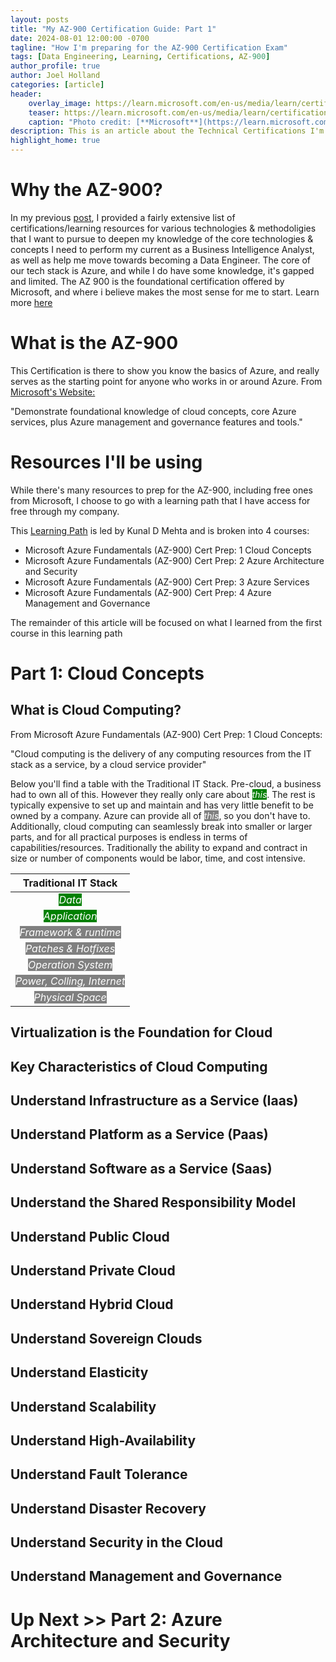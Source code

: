 ```yaml
---
layout: posts
title: "My AZ-900 Certification Guide: Part 1"
date: 2024-08-01 12:00:00 -0700
tagline: "How I'm preparing for the AZ-900 Certification Exam"
tags: [Data Engineering, Learning, Certifications, AZ-900]
author_profile: true
author: Joel Holland
categories: [article]
header:
    overlay_image: https://learn.microsoft.com/en-us/media/learn/certification/badges/microsoft-certified-fundamentals-badge.svg
    teaser: https://learn.microsoft.com/en-us/media/learn/certification/badges/microsoft-certified-fundamentals-badge.svg
    caption: "Photo credit: [**Microsoft**](https://learn.microsoft.com/en-us/media/learn/certification/badges/microsoft-certified-fundamentals-badge.svg)"
description: This is an article about the Technical Certifications I'm pursuing
highlight_home: true
---
```


# Why the AZ-900?
In my previous [post](https://joelholland2.github.io/article/2024/08/01/Technical-Certifications.html), I provided a fairly extensive list of certifications/learning resources for various technologies & methodoligies that I want to pursue to deepen my knowledge of the core technologies & concepts I need to perform my current as a Business Intelligence Analyst, as well as help me move towards becoming a Data Engineer. The core of our tech stack is Azure, and while I do have some knowledge, it's gapped and limited. The AZ 900 is the foundational certification offered by Microsoft, and where i believe makes the most sense for me to start. Learn more [here](https://learn.microsoft.com/en-us/credentials/certifications/azure-fundamentals/?practice-assessment-type=certification&WT.mc_id=certposter_poster-wwl)

# What is the AZ-900
This Certification is there to show you know the basics of Azure, and really serves as the starting point for anyone who works in or around Azure. From [Microsoft's Website: ](https://learn.microsoft.com/en-us/credentials/certifications/azure-fundamentals/?practice-assessment-type=certification&WT.mc_id=certposter_poster-wwl) 

"Demonstrate foundational knowledge of cloud concepts, core Azure services, plus Azure management and governance features and tools."

# Resources I'll be using
While there's many resources to prep for the AZ-900, including free ones from Microsoft, I choose to go with a learning path that I have access for free through my company.

This [Learning Path](https://www.linkedin.com/learning/paths/prepare-for-the-microsoft-azure-fundamentals-az-900-certification) is led by Kunal D Mehta and is broken into 4 courses:
- Microsoft Azure Fundamentals (AZ-900) Cert Prep: 1 Cloud Concepts
- Microsoft Azure Fundamentals (AZ-900) Cert Prep: 2 Azure Architecture and Security
- Microsoft Azure Fundamentals (AZ-900) Cert Prep: 3 Azure Services
- Microsoft Azure Fundamentals (AZ-900) Cert Prep: 4 Azure Management and Governance

The remainder of this article will be focused on what I learned from the first course in this learning path

# Part 1: Cloud Concepts

## What is Cloud Computing?

From Microsoft Azure Fundamentals (AZ-900) Cert Prep: 1 Cloud Concepts:

"Cloud computing is the delivery of any computing resources from the IT stack as a service, by a cloud service provider"

Below you'll find a table with the Traditional IT Stack. Pre-cloud, a business had to own all of this. However they really only care about *<span style="color:white; background-color:green">this</span>*. The rest is typically expensive to set up and maintain and has very little benefit to be owned by a company. Azure can provide all of *<span style="color:white; background-color:gray">this</span>*, so you don't have to. Additionally, cloud computing can seamlessly break into smaller or larger parts, and for all practical purposes is endless in terms of capabilities/resources. Traditionally the ability to expand and contract in size or number of components would be labor, time, and cost intensive.

| Traditional IT Stack      |
|:-----------:|
| *<span style="color:white; background-color:green">Data</span>*       |
| *<span style="color:white; background-color:green">Application</span>*       |
| *<span style="color:white; background-color:gray">Framework & runtime</span>*       |
| *<span style="color:white; background-color:gray">Patches & Hotfixes</span>*       |
| *<span style="color:white; background-color:gray">Operation System</span>*       |
| *<span style="color:white; background-color:gray">Power, Colling, Internet</span>*       |
| *<span style="color:white; background-color:gray">Physical Space</span>*       |

## Virtualization is the Foundation for Cloud

 

## Key Characteristics of Cloud Computing

## Understand Infrastructure as a Service (Iaas)

## Understand Platform as a Service (Paas)

## Understand Software as a Service (Saas)

## Understand the Shared Responsibility Model

## Understand Public Cloud

## Understand Private Cloud

## Understand Hybrid Cloud

## Understand Sovereign Clouds

## Understand Elasticity

## Understand Scalability

## Understand High-Availability

## Understand Fault Tolerance

## Understand Disaster Recovery

## Understand Security in the Cloud

## Understand Management and Governance

# Up Next >> Part 2: Azure Architecture and Security

